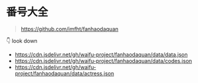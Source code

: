 # 番号大全

> https://github.com/imfht/fanhaodaquan

👇 look down
- https://cdn.jsdelivr.net/gh/waifu-project/fanhaodaquan/data/data.json
- https://cdn.jsdelivr.net/gh/waifu-project/fanhaodaquan/data/codes.json
- https://cdn.jsdelivr.net/gh/waifu-project/fanhaodaquan/data/actress.json